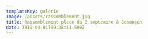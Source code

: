 ```yaml
---
templateKey: galerie
image: /assets/rassemblement.jpg
title: Rassemblement place du 8 septembre à Besançon
date: 2019-04-01T09:38:51.599Z
---
```


